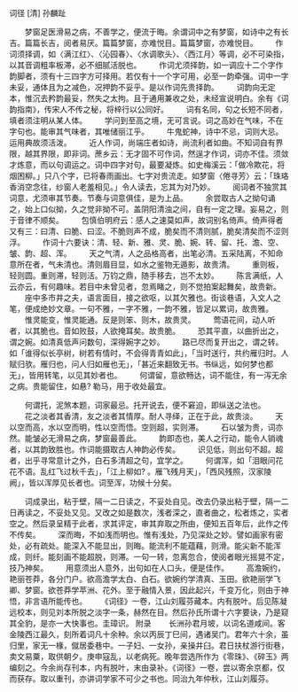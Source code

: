 词径 [清] 孙麟趾

　　梦窗足医滑易之病，不善学之，便流于晦。余谓词中之有梦窗，如诗中之有长吉。篇篇长吉，阅者易厌。篇篇梦窗，亦难悦目。篇篇梦窗，亦难悦目。
　　作词须择调，如〈满江红〉、〈沁园春〉、〈水调歌头〉、〈西江月〉等调，必不可染指，以其音调粗率板滞，必不细腻活脱也。
　　作词尤须择韵，如一调应十二个字作韵脚者，须有十三四字方可择用。若仅有十一个字可用，必至一韵牵强。词中一字未妥，通体且为之减色，况押韵不妥乎。是以作词先贵择韵。
　　词韵向无定本，惟沉去矜韵最妥，然失之太拘。且于通用兼收之处，未经宣说明白。余有《词韵指南》，传宋人不传之秘，将梓行以公同好。
　　词有名同，句之长短不同者，填者须注明从某人体。
　　学问到至高之境，无可言说。词之高妙在气味，不在字句也。能审其气味者，其唯储丽江乎。
　　牛鬼蛇神，诗中不忌，词则大忌。运用典故须活泼。
　　近人作词，尚端庄者如诗，尚流利者如曲。不知词自有界限，越其界限，即非词。蔗乡云：无才固不可作词，然逞才作词，词亦不佳。须敛才炼意，而以句调运之。词中四字对句，最要凝炼。如史梅溪云：「做冷欺花，将烟困柳。」只八个字，已将春雨画出。七字对贵流走。如梦窗〈倦寻芳〉云：「珠珞香消空念往，纱窗人老羞相见。」令人读去，忘其为对乃妙。
　　阅词者不独赏其词意，尤须审其节奏。节奏与词意俱佳，是为上品。
　　余尝取古人之拗句诵之，始上口似拗，久之觉非拗不可。盖阴阳清浊之间，自有一定之理。妄易之，则于音律不顺矣。
　　包慎伯明府云：感人之速莫如声，故词别名倚声。倚声得者又有三：曰清、曰脆、曰涩。不脆则声不成，脆矣而不清则腻，脆矣清矣而不涩则浮。
　　作词十六要诀：清、轻、新、雅、灵、脆、婉、转、留、托、澹、空、皱、韵、超、浑。
　　天之气清，人之品格高者，出笔必清。五采陆离，不知命意所在者，气未清也。清则眉目显，如水之鉴物无遁影，故贵清。
　　重则板，轻则圆。重则滞，轻则活。万钧之鼎，随手移去，岂不太妙。
　　陈言满纸，人云亦云，有何趣味。若目中未曾见者，忽焉睹之，则不觉拍案起舞矣，故贵新。
　　座中多市井之夫，语言面目，接之欲呕，以其欠雅也。街谈巷语，入文人之笔，便成绝妙文章。一句不雅，一字不雅，一韵不雅，皆足以累词，故贵雅。
　　惟灵能变，惟灵能通。反是则笨、则木，故贵灵。
　　莺语花间，动人听者，以其脆也。音如败鼓，人欲掩耳矣。故贵脆。
　　恐其平直，以曲折出之，谓之婉。如清真低声问数句，深得婉字之妙。
　　路已尽而复开出之，谓之转。如「谁得似长亭树，树若有情时，不会得青青如此」，「当时送行，共约雁归时。人赋归欤。雁归也，问人归如雁也无」，「甚近来翻致无书。书纵远，如何梦也都无」，皆用转笔，以见其妙者也。
　　何谓留，意欲畅达，词不能住，有一泻无余之病。贵能留住，如悬? 勒马，用于收处最宜。

　　何谓托，泥煞本题，词家最忌。托开说去，便不窘迫，即纵送之法也。
　　花之淡者其香清，友之淡者其情厚。耐人寻绎，正在于此，故贵淡。
　　天以空而高，水以空而明，性以空而悟。空则超，实则滞。
　　石以皱为贵，词亦然。能皱必无滑易之病，梦窗最善此。
　　韵即态也，美人之行动，能令人销魂者，以其韵致胜也。作词能摄取古人神韵必传矣。
　　识见低，则出句不超。超者，出乎寻常意计之外，白石多清超之句，宜学之。
　　何谓浑，如「泪眼问花花不语。乱红飞过秋千去」，「江上柳如? 。雁飞残月天」，「西风残照，汉家陵阙」，皆以浑厚见长者也。词至浑，功候十分矣。

　　词成录出，粘于壁，隔一二日读之，不妥处自见。改去仍录出粘于壁，隔一二日再读之，不妥处又见。又改之如是数次，浅者深之，直者曲之，松者炼之，实者空之。然后录呈精于此者，求其评定，审其弃取之所由，便知五百年后，此作之传不传矣。
　　深而晦，不如浅而明也。惟有浅处，乃见深处之妙。譬如画家有密处，必有疏处。能深入不能显出，则晦。能流利不能蕴藉，则滑。能尖新不能浑成，则纤。能刻画不能超脱，则滞。一句一转，忽离忽合，使阅者眼光摇晃不定，技乃神矣。
　　用意须出人意外，出句如在人口头，便是佳作。
　　高澹婉约，艳丽苍莽，各分门户。欲高澹学太白、白石。欲婉约学清真、玉田。欲艳丽学飞卿、梦窗。欲苍莽学苹洲、花外。至于融情入景，因此起兴，千变万化，则由于神悟，非言语所能传也。
　　《词径》一卷，江山刘履芬藏本。内有脱叶。后见陈凝远校本，则见刘本所脱之淡字一条，赫然在目。然后孙氏所谓十六字要诀，乃是窥其全豹，是亦一大快事也。圭璋识。
附录
　　长洲孙君月坡，以词名道咸间。客金陵西江最久，刻所着词凡十余种。余以丙辰丁巳间，遇诸吴门。君年六十余，虽归里，家无一椽，僦居委巷中。一子妇、一女孙，亲操井臼。君日扶杖游行街巷，卖文易粟，取供朝夕。庚申寇乱，以老病死。晚年尝选所作为《零珠》、《碎玉》两编刻之。今余尚存刊本，内有脱叶，末由录补。《词径》一卷，尝以寄余京都，仅而获存。取以重刊，亦讲词学家不可少之书也。同治九年仲秋，江山刘履芬。

